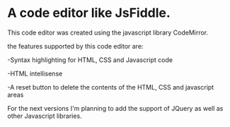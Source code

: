 A code editor like JsFiddle.
==========

This code editor was created using the javascript library CodeMirror.

the features supported by this code editor are:

-Syntax highlighting for HTML, CSS and Javascript code

-HTML intellisense

-A reset button to delete the contents of the HTML, CSS and javascript areas 

For the next versions I'm planning to add the support of JQuery  as well as other Javascript libraries.
